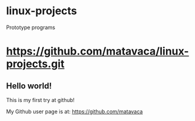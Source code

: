 # linux-projects
Prototype programs


https://github.com/matavaca/linux-projects.git
====================

## Hello world!

This is my first try at github!

My Github user page is at: 
https://github.com/matavaca

